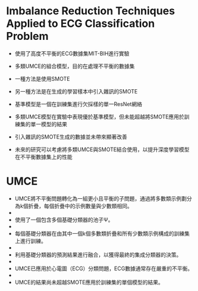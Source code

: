 # Imbalance Reduction Techniques Applied to ECG Classification Problem


* 使用了高度不平衡的ECG數據集MIT-BIH進行實驗
* 多類UMCE的組合模型，目的在處理不平衡的數據集

* 一種方法是使用SMOTE
* 另一種方法是在生成的學習樣本中引入雜訊的SMOTE

* 基準模型是一個在訓練集進行欠採樣的單一ResNet網絡
* 多類UMCE模型在實驗中表現優於基準模型，但未能超越將SMOTE應用於訓練集的單一模型的結果
* 引入雜訊的SMOTE生成的數據並未帶來顯著改善
* 未來的研究可以考慮將多類UMCE與SMOTE結合使用，以提升深度學習模型在不平衡數據集上的性能

# UMCE
* UMCE將不平衡問題轉化為一組更小且平衡的子問題，通過將多數類示例劃分為k個折疊，每個折疊中的示例數量與少數類相同。
* 
* 使用了一個包含多個基礎分類器的池子Ψ。
* 
* 每個基礎分類器在由其中一個k個多數類折疊和所有少數類示例構成的訓練集上進行訓練。
* 
* 利用基礎分類器的預測結果進行融合，以獲得最終的集成分類器的決策。
* 
* UMCE已應用於心電圖（ECG）分類問題，ECG數據通常存在嚴重的不平衡。
* 
* UMCE的結果尚未超越SMOTE應用於訓練集的單個模型的結果。

